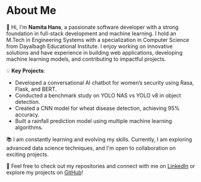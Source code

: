 # About Me

👋 Hi, I'm **Namita Hans**, a passionate software developer with a strong foundation in full-stack development and machine learning. I hold an M.Tech in Engineering Systems with a specialization in Computer Science from Dayalbagh Educational Institute. I enjoy working on innovative solutions and have experience in building web applications, developing machine learning models, and contributing to impactful projects.

💡 **Key Projects**:
- Developed a conversational AI chatbot for women’s security using Rasa, Flask, and BERT.
- Conducted a benchmark study on YOLO NAS vs YOLO v8 in object detection.
- Created a CNN model for wheat disease detection, achieving 95% accuracy.
- Built a rainfall prediction model using multiple machine learning algorithms.

📚 I am constantly learning and evolving my skills. Currently, I am exploring advanced data science techniques, and I'm open to collaboration on exciting projects.

🔗 Feel free to check out my repositories and connect with me on [LinkedIn](https://linkedin.com/in/namita-hans-09) or explore my projects on [GitHub](https://github.com/namita9)!

